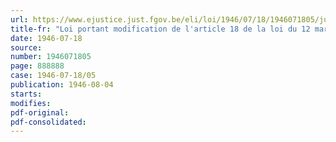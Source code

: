 ```yaml
---
url: https://www.ejustice.just.fgov.be/eli/loi/1946/07/18/1946071805/justel
title-fr: "Loi portant modification de l'article 18 de la loi du 12 mars 1818, qui régle tout ce qui est relatif à l'exercice des différentes branches de l'art de guérir"
date: 1946-07-18
source:
number: 1946071805
page: 888888
case: 1946-07-18/05
publication: 1946-08-04
starts:
modifies:
pdf-original:
pdf-consolidated:
---
```



